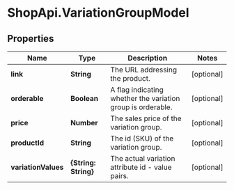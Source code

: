# ShopApi.VariationGroupModel

## Properties
Name | Type | Description | Notes
------------ | ------------- | ------------- | -------------
**link** | **String** | The URL addressing the product. | [optional] 
**orderable** | **Boolean** | A flag indicating whether the variation group is orderable. | [optional] 
**price** | **Number** | The sales price of the variation group. | [optional] 
**productId** | **String** | The id (SKU) of the variation group. | [optional] 
**variationValues** | **{String: String}** | The actual variation attribute id - value pairs. | [optional] 


